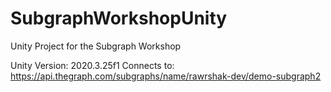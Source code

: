 # SubgraphWorkshopUnity
Unity Project for the Subgraph Workshop

Unity Version: 2020.3.25f1
Connects to: https://api.thegraph.com/subgraphs/name/rawrshak-dev/demo-subgraph2